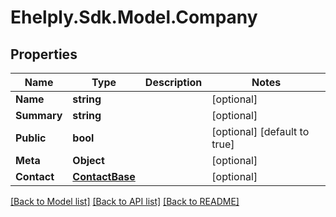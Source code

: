 # Ehelply.Sdk.Model.Company

## Properties

Name | Type | Description | Notes
------------ | ------------- | ------------- | -------------
**Name** | **string** |  | [optional] 
**Summary** | **string** |  | [optional] 
**Public** | **bool** |  | [optional] [default to true]
**Meta** | **Object** |  | [optional] 
**Contact** | [**ContactBase**](ContactBase.md) |  | [optional] 

[[Back to Model list]](../README.md#documentation-for-models) [[Back to API list]](../README.md#documentation-for-api-endpoints) [[Back to README]](../README.md)

